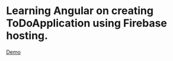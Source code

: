 # Learning Angular on creating ToDoApplication using Firebase hosting.

[Demo](https://simpletodoapplication1.firebaseapp.com/)

